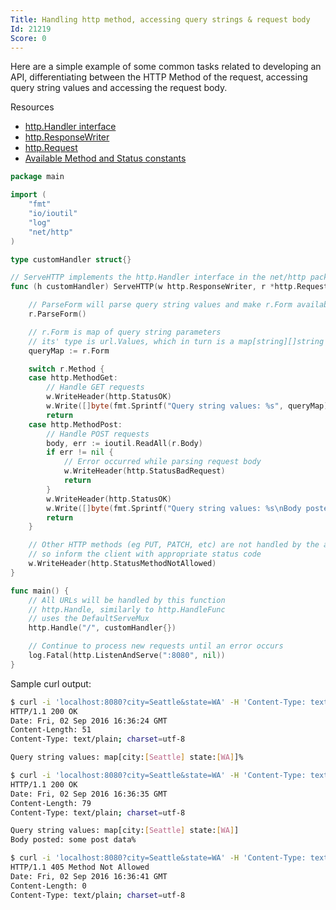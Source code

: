 ```yaml
---
Title: Handling http method, accessing query strings & request body
Id: 21219
Score: 0
---
```

Here are a simple example of some common tasks related to developing an API, differentiating between the HTTP Method of the request, accessing query string values and accessing the request body.

Resources
 * [http.Handler interface](https://golang.org/pkg/net/http/#Handler)
 * [http.ResponseWriter](https://golang.org/pkg/net/http/#ResponseWriter)
 * [http.Request](https://golang.org/pkg/net/http/#Request)
 * [Available Method and Status constants](https://golang.org/pkg/net/http/#pkg-constants)


```go
package main

import (
    "fmt"
    "io/ioutil"
    "log"
    "net/http"
)

type customHandler struct{}

// ServeHTTP implements the http.Handler interface in the net/http package
func (h customHandler) ServeHTTP(w http.ResponseWriter, r *http.Request) {

    // ParseForm will parse query string values and make r.Form available
    r.ParseForm()

    // r.Form is map of query string parameters
    // its' type is url.Values, which in turn is a map[string][]string
    queryMap := r.Form

    switch r.Method {
    case http.MethodGet:
        // Handle GET requests
        w.WriteHeader(http.StatusOK)
        w.Write([]byte(fmt.Sprintf("Query string values: %s", queryMap)))
        return
    case http.MethodPost:
        // Handle POST requests
        body, err := ioutil.ReadAll(r.Body)
        if err != nil {
            // Error occurred while parsing request body
            w.WriteHeader(http.StatusBadRequest)
            return
        }
        w.WriteHeader(http.StatusOK)
        w.Write([]byte(fmt.Sprintf("Query string values: %s\nBody posted: %s", queryMap, body)))
        return
    }

    // Other HTTP methods (eg PUT, PATCH, etc) are not handled by the above
    // so inform the client with appropriate status code
    w.WriteHeader(http.StatusMethodNotAllowed)
}

func main() {
    // All URLs will be handled by this function
    // http.Handle, similarly to http.HandleFunc
    // uses the DefaultServeMux
    http.Handle("/", customHandler{})

    // Continue to process new requests until an error occurs
    log.Fatal(http.ListenAndServe(":8080", nil))
}
```

Sample curl output:

```sh
$ curl -i 'localhost:8080?city=Seattle&state=WA' -H 'Content-Type: text/plain' -X GET
HTTP/1.1 200 OK
Date: Fri, 02 Sep 2016 16:36:24 GMT
Content-Length: 51
Content-Type: text/plain; charset=utf-8

Query string values: map[city:[Seattle] state:[WA]]%

$ curl -i 'localhost:8080?city=Seattle&state=WA' -H 'Content-Type: text/plain' -X POST -d "some post data"
HTTP/1.1 200 OK
Date: Fri, 02 Sep 2016 16:36:35 GMT
Content-Length: 79
Content-Type: text/plain; charset=utf-8

Query string values: map[city:[Seattle] state:[WA]]
Body posted: some post data%

$ curl -i 'localhost:8080?city=Seattle&state=WA' -H 'Content-Type: text/plain' -X PUT
HTTP/1.1 405 Method Not Allowed
Date: Fri, 02 Sep 2016 16:36:41 GMT
Content-Length: 0
Content-Type: text/plain; charset=utf-8
```
